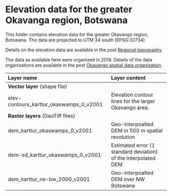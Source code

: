 # Elevation data for the greater Okavanga region, Botswana

This folder contains elevation data for the greater Okavango region, Botswana. The data are projected to UTM 34 south (EPSG:32734).

Details on the elevation data are available in the post [Regional topography](https://karttur.github.io/okavango/blog/oka-dem/).

The data as available here were organized in 2019. Details of the data organizations are available in the post [Okavango spatial data organization](https://karttur.github.io/okavango/article/oka-datafix/).

| Layer name                              | Layer content                                                      |
|:----------------------------------------|:-------------------------------------------------------------------|
| **Vector layer** (shape file)           |                                                                    |
| elev-contours_karttur_okaswamps_0_v2001 | Elevation contour lines for the larger Okavango area.              |
| **Raster layers** (GeoTiff files)       |                                                                    |
| dem_karttur_okaswamps_0_v2001           | Geo-interpoalted DEM in 500 m spatial resolution                   |
| dem-sd_karttur_okaswamps_0_v2001        | Estimated error (1 standard deviation)<br> of the interpolated DEM |
| dem_karttur_ne-bw_2000_v2001            | Geo-interpoalted DEM over NW Botswana                              |
